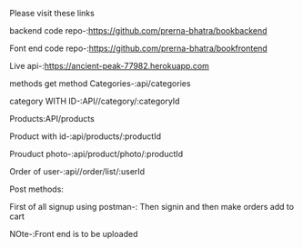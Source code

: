 Please visit these links




backend code repo-:https://github.com/prerna-bhatra/bookbackend



Font end code repo-:https://github.com/prerna-bhatra/bookfrontend



Live api-:https://ancient-peak-77982.herokuapp.com








methods
get method
Categories-:api/categories


category WITH ID-:API//category/:categoryId


Products:API/products


Product with id-:api/products/:productId



Prouduct photo-:api/product/photo/:productId



Order of user-:api//order/list/:userId



Post methods:

First of all signup using postman-:
Then signin
and then make orders add to cart 




NOte-:Front  end is to be uploaded





